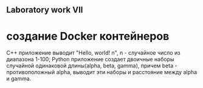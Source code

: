 ## Laboratory work VII

# создание Docker контейнеров

C++ приложение выводит "Hello, world! n", n - случайное число из диапазона 1-100; Python приложение создает двоичные наборы случайной одинаковой длины(alpha, beta, gamma), причем beta - противоположный alpha, выводит эти наборы и расстояние между alpha и gamma.
